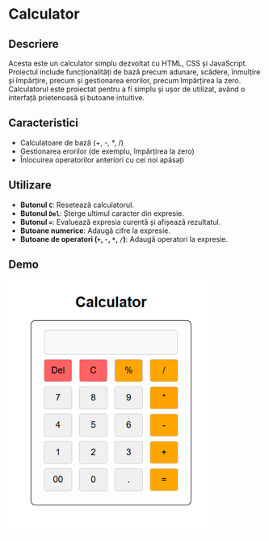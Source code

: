 # Calculator

## Descriere

Acesta este un calculator simplu dezvoltat cu HTML, CSS și JavaScript. Proiectul include funcționalități de bază precum adunare, scădere, înmulțire și împărțire, precum și gestionarea erorilor, precum împărțirea la zero. Calculatorul este proiectat pentru a fi simplu și ușor de utilizat, având o interfață prietenoasă și butoane intuitive.

## Caracteristici

- Calculatoare de bază (+, -, *, /)
- Gestionarea erorilor (de exemplu, împărțirea la zero)
- Înlocuirea operatorilor anteriori cu cei noi apăsați

## Utilizare

- **Butonul `C`**: Resetează calculatorul.
- **Butonul `Del`**: Șterge ultimul caracter din expresie.
- **Butonul `=`**: Evaluează expresia curentă și afișează rezultatul.
- **Butoane numerice**: Adaugă cifre la expresie.
- **Butoane de operatori (`+`, `-`, `*`, `/`)**: Adaugă operatori la expresie.



## Demo

![Demo](https://github.com/AnaMariaDraganuta/Calculator/blob/main/screenshot-calculator.png)

